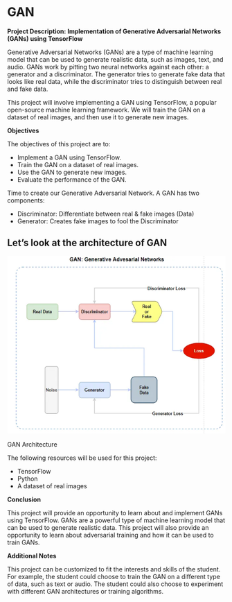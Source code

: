 # GAN

**Project Description: Implementation of Generative Adversarial Networks (GANs) using TensorFlow**

Generative Adversarial Networks (GANs) are a type of machine learning model that can be used to generate realistic data, such as images, text, and audio. GANs work by pitting two neural networks against each other: a generator and a discriminator. The generator tries to generate fake data that looks like real data, while the discriminator tries to distinguish between real and fake data.

This project will involve implementing a GAN using TensorFlow, a popular open-source machine learning framework. We will train the GAN on a dataset of real images, and then use it to generate new images.

**Objectives**

The objectives of this project are to:

* Implement a GAN using TensorFlow.
* Train the GAN on a dataset of real images.
* Use the GAN to generate new images.
* Evaluate the performance of the GAN.

Time to create our Generative Adversarial Network. A GAN has two components:

* Discriminator: Differentiate between real & fake images (Data)
* Generator: Creates fake images to fool the Discriminator

  
## Let’s look at the architecture of GAN

![alt text](https://github.com/syedsajjadaskari/GAN/blob/main/1_hezLoexnkWEyxyfrGnEYaw.webp)

GAN Architecture




The following resources will be used for this project:

* TensorFlow
* Python
* A dataset of real images

**Conclusion**

This project will provide an opportunity to learn about and implement GANs using TensorFlow. GANs are a powerful type of machine learning model that can be used to generate realistic data. This project will also provide an opportunity to learn about adversarial training and how it can be used to train GANs.

**Additional Notes**

This project can be customized to fit the interests and skills of the student. For example, the student could choose to train the GAN on a different type of data, such as text or audio. The student could also choose to experiment with different GAN architectures or training algorithms.
